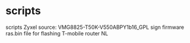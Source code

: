 # scripts
scripts
Zyxel
source: VMG8825-T50K-V550ABPY1b16_GPL
sign firmware ras.bin file for flashing T-mobile router NL
